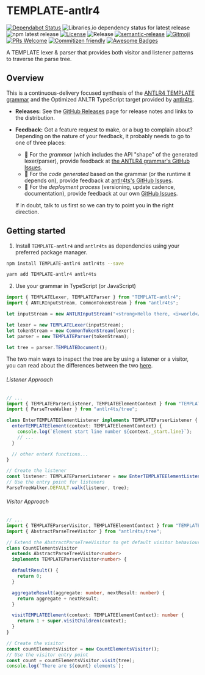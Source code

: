 # TEMPLATE-antlr4

[![Dependabot Status](https://api.dependabot.com/badges/status?host=github&repo=foxguardsolutions/Foundation)](https://dependabot.com)
![Libraries.io dependency status for latest release](https://img.shields.io/librariesio/release/npm/TEMPLATE-antlr4)
![npm latest release](https://img.shields.io/npm/v/TEMPLATE-antlr4/latest)
[![License](https://img.shields.io/badge/License-BSD%203--Clause-blue.svg)](./LICENSE.txt)
![Release](https://github.com/brucificus/TEMPLATE-antlr4-typescript/workflows/Release/badge.svg)
[![semantic-release](https://img.shields.io/badge/%20%20%F0%9F%93%A6%F0%9F%9A%80-semantic--release-e10079.svg)](https://github.com/semantic-release/semantic-release)
[![Gitmoji](https://img.shields.io/badge/gitmoji-%20😜%20😍-FFDD67.svg?style=flat-square)](https://gitmoji.carloscuesta.me/)
[![PRs Welcome](https://img.shields.io/badge/PRs-welcome-brightgreen.svg?style=flat-square)](http://makeapullrequest.com)
[![Commitizen friendly](https://img.shields.io/badge/commitizen-friendly-brightgreen.svg)](http://commitizen.github.io/cz-cli/)
[![Awesome Badges](https://img.shields.io/badge/badges-awesome-green.svg)](https://github.com/Naereen/badges)

A TEMPLATE lexer & parser that provides both visitor and listener patterns to traverse the parse tree.

## Overview

This is a continuous-delivery focused synthesis of the [ANTLR4 TEMPLATE grammar](https://github.com/antlr/grammars-v4/tree/master/TEMPLATE) and the Optimized ANLTR TypeScript target provided by [antlr4ts](https://github.com/tunnelvisionlabs/antlr4ts).

- **Releases:** See the [GitHub Releases](https://github.com/brucificus/TEMPLATE-antlr4-typescript/releases) page for release notes and
  links to the distribution.
- **Feedback:**
  Got a feature request to make, or a bug to complain about? Depending on the nature of your feedback, it probably needs to go to one of three places:
  - 📐 For the _grammar_ (which includes the API "shape" of the generated lexer/parser), provide feedback at [the ANTLR4 grammar's GitHub Issues](https://github.com/antlr/grammars-v4/issues).
  - 🔢 For the _code generated_ based on the grammar (or the runtime it depends on), provide feedback at [antlr4ts's GitHub Issues](https://github.com/tunnelvisionlabs/antlr4ts/issues).
  - 🚀 For the _deployment process_ (versioning, update cadence, documentation), provide feedback at our own [GitHub Issues](https://github.com/brucificus/TEMPLATE-antlr4-typescript).

  If in doubt, talk to us first so we can try to point you in the right direction.

## Getting started

1. Install `TEMPLATE-antlr4` and `antlr4ts` as dependencies using your preferred package manager.

```bash
npm install TEMPLATE-antlr4 antlr4ts --save
```

```bash
yarn add TEMPLATE-antlr4 antlr4ts
```

2. Use your grammar in TypeScript (or JavaScript)

```typescript
import { TEMPLATELexer, TEMPLATEParser } from "TEMPLATE-antlr4";
import { ANTLRInputStream, CommonTokenStream } from "antlr4ts";

let inputStream = new ANTLRInputStream("<strong>Hello there, <i>world</i>!</strong>");

let lexer = new TEMPLATELexer(inputStream);
let tokenStream = new CommonTokenStream(lexer);
let parser = new TEMPLATEParser(tokenStream);

let tree = parser.TEMPLATEDocument();
```

The two main ways to inspect the tree are by using a listener or a visitor, you can read about the differences between the two [here](https://github.com/antlr/antlr4/blob/master/doc/listeners.md).

###### Listener Approach

```typescript
// ...
import { TEMPLATEParserListener, TEMPLATEElementContext } from "TEMPLATE-antlr4";
import { ParseTreeWalker } from "antlr4ts/tree";

class EnterTEMPLATEElementListener implements TEMPLATEParserListener {
  enterTEMPLATEElement(context: TEMPLATEElementContext) {
    console.log(`Element start line number ${context._start.line}`);
    // ...
  }

  // other enterX functions...
}

// Create the listener
const listener: TEMPLATEParserListener = new EnterTEMPLATEElementListener();
// Use the entry point for listeners
ParseTreeWalker.DEFAULT.walk(listener, tree);
```

###### Visitor Approach

```typescript
// ...
import { TEMPLATEParserVisitor, TEMPLATEElementContext } from "TEMPLATE-antlr4";
import { AbstractParseTreeVisitor } from "antlr4ts/tree";

// Extend the AbstractParseTreeVisitor to get default visitor behaviour
class CountElementsVisitor
  extends AbstractParseTreeVisitor<number>
  implements TEMPLATEParserVisitor<number> {

  defaultResult() {
    return 0;
  }

  aggregateResult(aggregate: number, nextResult: number) {
    return aggregate + nextResult;
  }

  visitTEMPLATEElement(context: TEMPLATEElementContext): number {
    return 1 + super.visitChildren(context);
  }
}

// Create the visitor
const countElementsVisitor = new CountElementsVisitor();
// Use the visitor entry point
const count = countElementsVisitor.visit(tree);
console.log(`There are ${count} elements`);
```
